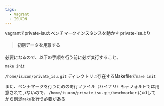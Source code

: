 ```yaml
---
tags:
  - Vagrant
  - ISUCON
---
```


vagrantでprivate-isuのベンチマークインスタンスを動かす
private-isuより
>#### 初期データを用意する
必要になるので、以下の手順を行う前に必ず実行すること。
```shell
make init
```

`/home/isucon/private_isu.git` ディレクトリに存在するMakefileで`make init`

また、ベンチマークを行うための実行ファイル（バイナリ）もデフォルトでは用意されていないので、
`/home/isucon/private_isu.git/benchmarker` にcdしてから別途`make`を行う必要がある